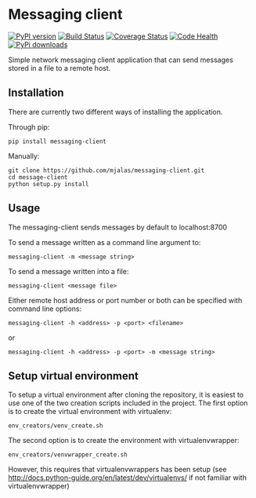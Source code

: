 # Messaging client
[![PyPI version](https://badge.fury.io/py/messaging-client.svg)](https://badge.fury.io/py/messaging-client)
[![Build Status](https://travis-ci.org/mjalas/messaging-client.svg?branch=master)](https://travis-ci.org/mjalas/messaging-client)
[![Coverage Status](https://coveralls.io/repos/github/mjalas/messaging-client/badge.svg?branch=master)](https://coveralls.io/github/mjalas/messaging-client?branch=master)
[![Code Health](https://landscape.io/github/mjalas/messaging-client/master/landscape.svg?style=flat)](https://landscape.io/github/mjalas/messaging-client/master)
[![PyPi downloads](https://pypip.in/d/$REPO/badge.png)](https://crate.io/packages/$REPO/)

Simple network messaging client application that can send messages stored in a file to a remote host.

## Installation

There are currently two different ways of installing the application.

Through pip:
```
pip install messaging-client
```

Manually:
```
git clone https://github.com/mjalas/messaging-client.git
cd message-client
python setup.py install
```

## Usage

The messaging-client sends messages by default to localhost:8700

To send a message written as a command line argument to:
```
messaging-client -m <message string>
```

To send a message written into a file:
```
messaging-client <message file>
```

Either remote host address or port number or both can be specified with command line options:

```
messaging-client -h <address> -p <port> <filename>
```
or
```
messaging-client -h <address> -p <port> -m <message string>
```

## Setup virtual environment

To setup a virtual environment after cloning the repository, it is easiest to use one of the two creation scripts included in the project. The first option is to create the virtual environment with virtualenv:

```
env_creators/venv_create.sh
```

The second option is to create the environment with virtualenvwrapper:

```
env_creators/venvwrapper_create.sh
```

However, this requires that virtualenvwrappers has been setup (see http://docs.python-guide.org/en/latest/dev/virtualenvs/ if not familiar with virtualenvwrapper)
